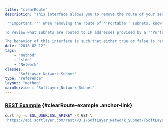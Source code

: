 ```yaml
---
title: "clearRoute"
description: "This interface allows you to remove the route of your secondary subnets. The result will be a subnet that is no longer routed on the network. Remove the route of subnets you are not actively using, as it will make it easier to identify available subnets later. 

'''Important:''' When removing the route of ''Portable'' subnets, know that any subnet depending on an IP address provided by the Portable subnet will also have their routes removed! 

To review what subnets are routed to IP addresses provided by a ''Portable'' subnet, you can utilize the following object mask: 'mask[ipAddresses[endpointSubnets]]'. Any subnet present in conjunction with ''endpointSubnets'' is a subnet which depends on the respective IP address. 

The behavior of this interface is such that either true or false is returned. A result of false can be interpreted as the clear route request having already been completed. In contrast, a result of true means the subnet is currently routed and will be transitioned. This route change is asynchronous to the request. A response of true does not mean the subnet's route has changed, but simply that it will change. In order to monitor for the completion of the change, you may either attempt a clear route again until the result is false, or monitor one or more SoftLayer_Network_Subnet properties: subnetType, networkVlanId, and or endPointIpAddress to determine if routing of the subnet has been removed. "
date: "2018-02-12"
tags:
    - "method"
    - "sldn"
    - "Network"
classes:
    - "SoftLayer_Network_Subnet"
type: "reference"
layout: "method"
mainService : "SoftLayer_Network_Subnet"
---
```


### [REST Example](#clearRoute-example) <a href="/article/rest/"><i class="fas fa-question"></i></a> {#clearRoute-example .anchor-link} 
```bash
curl -g -u $SL_USER:$SL_APIKEY -X GET \
'https://api.softlayer.com/rest/v3.1/SoftLayer_Network_Subnet/{SoftLayer_Network_SubnetID}/clearRoute'
```

